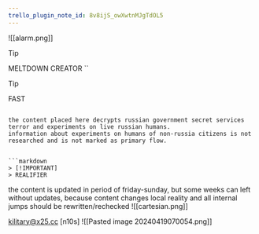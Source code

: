 ```yaml
---
trello_plugin_note_id: 8v8ijS_owXwtnMJgTdOL5
---
```

![[alarm.png]]


> [!TIP]
> MELTDOWN CREATOR
``

> [!TIP]
> FAST
```

the content placed here decrypts russian government secret services terror and experiments on live russian humans. 
information about experiments on humans of non-russia citizens is not researched and is not marked as primary flow.


```markdown
> [!IMPORTANT]
> REALIFIER
```

the content is updated in period of friday-sunday, but some weeks can left without updates, because content changes local reality and all internal jumps should be rewritten/rechecked
![[cartesian.png]]

kilitary@x25.cc
[n10s]
![[Pasted image 20240419070054.png]]



